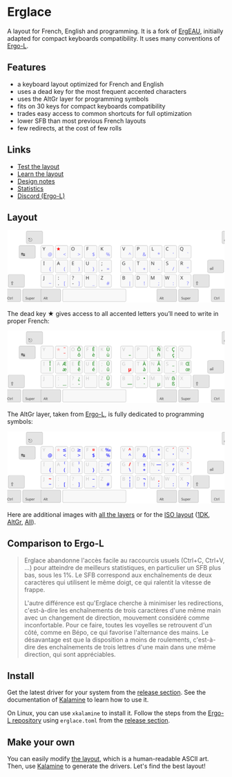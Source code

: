 # Erglace

A layout for French, English and programming. It is a fork of [ErgEAU][ergeau], initially adapted for compact keyboards compatibility. It uses many conventions of [Ergo-L][ergol].

[ergeau]: https://github.com/IgrecL/ErgEAU
[ergol]: https://ergol.org

## Features

- a keyboard layout optimized for French and English
- uses a dead key for the most frequent accented characters
- uses the AltGr layer for programming symbols
- fits on 30 keys for compact keyboards compatibility
- trades easy access to common shortcuts for full optimization
- lower SFB than most previous French layouts
- few redirects, at the cost of few rolls

## Links

- [Test the layout][test]
- [Learn the layout][learn]
- [Design notes](NOTES.md)
- [Statistics][stats]
- [Discord (Ergo-L)][discord]

[test]: https://ergol.org/stats#/erglace/ol40/en+fr
[learn]: https://ergol.org/dactylo#erglace
[discord]: https://discord.gg/RH34GjQEgC
[stats]: https://ergol.org/stats#/erglace/ol40/en+fr

## Layout

![base layout](img/erglace.svg)

The dead key ★ gives access to all accented letters you’ll need to write in proper French:

![dead key layout](img/erglace_1dk.svg)

The AltGr layer, taken from [Ergo-L][ergol], is fully dedicated to programming symbols:

![altgr layout](img/erglace_altgr.svg)

Here are additional images with [all the layers](img/erglace_all.svg) or for the [ISO layout](img/erglace_iso.svg) ([1DK](img/erglace_iso_1dk.svg), [AltGr](img/erglace_iso_altgr.svg), [All](img/erglace_iso_all.svg)).

## Comparison to Ergo-L

> Erglace abandonne l'accès facile au raccourcis usuels (Ctrl+C, Ctrl+V, ...) pour atteindre de meilleurs statistiques, en particulier un SFB plus bas, sous les 1%. Le SFB correspond aux enchaînements de deux caractères qui utilisent le même doigt, ce qui ralentit la vitesse de frappe.
>
> L'autre différence est qu'Erglace cherche à minimiser les redirections, c'est-à-dire les enchaînements de trois caractères d'une même main avec un changement de direction, mouvement considéré comme inconfortable. Pour ce faire, toutes les voyelles se retrouvent d'un côté, comme en Bépo, ce qui favorise l'alternance des mains. Le désavantage est que la disposition a moins de roulements, c'est-à-dire des enchaînements de trois lettres d'une main dans une même direction, qui sont appréciables.

## Install

Get the latest driver for your system from the [release section][releases]. See the documentation of [Kalamine][kalamine-layout] to learn how to use it.

On Linux, you can use `xkalamine` to install it. Follow the steps from the [Ergo-L repository][ergol-install] using `erglace.toml` from the [release section][releases].

[releases]: https://github.com/Lysquid/Erglace/releases
[kalamine-layout]: https://github.com/OneDeadKey/kalamine#using-distributable-layouts
[ergol-install]: https://github.com/Nuclear-Squid/ergol#install-linux-only

## Make your own

You can easily modify [the layout](erglace.toml), which is a human-readable ASCII art. Then, use [Kalamine][kalamine] to generate the drivers. Let's find the best layout!

[kalamine]: https://github.com/OneDeadKey/kalamine
